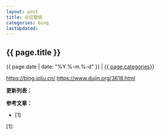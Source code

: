 ```yaml
---
layout: post
title: 必应壁纸
categories: bing
lastUpdated:
---
```


## {{ page.title }}

{{ page.date | date: "%Y.%-m.%-d" }} | <a href="/archive#{{ page.categories }}">{{ page.categories}}</a>

https://bing.ioliu.cn/
https://www.dujin.org/3618.html



**更新列表：**



**参考文章：**

* [1]


[1]: 